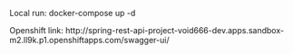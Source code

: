Local run: docker-compose up -d
<p>Openshift link: http://spring-rest-api-project-void666-dev.apps.sandbox-m2.ll9k.p1.openshiftapps.com/swagger-ui/</p>

